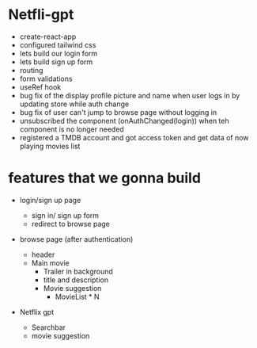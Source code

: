 # Netfli-gpt

- create-react-app
- configured tailwind css
- lets build our login form
- lets build sign up form
- routing
- form validations
- useRef hook
- bug fix of the display profile picture and name when user logs in by updating store while auth change
- bug fix of user can't jump to browse page without logging in
- unsubscribed the component (onAuthChanged(login)) when teh component is no longer needed
- registered a TMDB account and got access token and get data of now playing movies list

# features that we gonna build

- login/sign up page

  - sign in/ sign up form
  - redirect to browse page

- browse page (after authentication)

  - header
  - Main movie
    - Trailer in background
    - title and description
    - Movie suggestion
      - MovieList \* N

- Netflix gpt
  - Searchbar
  - movie suggestion
